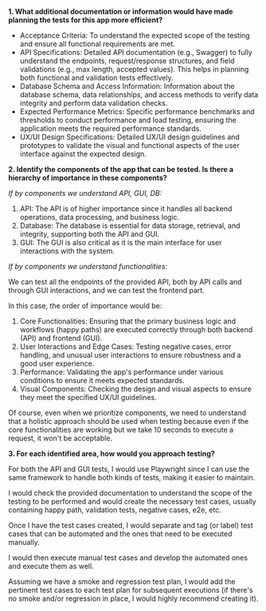 **1. What additional documentation or information would have made planning the tests for this app more efficient?**

- Acceptance Criteria: To understand the expected scope of the testing and ensure all functional requirements are met.
- API Specifications: Detailed API documentation (e.g., Swagger) to fully understand the endpoints, request/response structures, and field validations (e.g., max length, accepted values). This helps in planning both functional and validation tests effectively.
- Database Schema and Access Information: Information about the database schema, data relationships, and access methods to verify data integrity and perform data validation checks.
- Expected Performance Metrics: Specific performance benchmarks and thresholds to conduct performance and load testing, ensuring the application meets the required performance standards.
- UX/UI Design Specifications: Detailed UX/UI design guidelines and prototypes to validate the visual and functional aspects of the user interface against the expected design.

**2. Identify the components of the app that can be tested. Is there a hierarchy of importance in these components?**

*If by components we understand API, GUI, DB:*

1) API: The API is of higher importance since it handles all backend operations, data processing, and business logic.
2) Database: The database is essential for data storage, retrieval, and integrity, supporting both the API and GUI.
3) GUI: The GUI is also critical as it is the main interface for user interactions with the system.

*If by components we understand functionalities:*

We can test all the endpoints of the provided API, both by API calls and through GUI interactions, and we can test the frontend part.

In this case, the order of importance would be:

1) Core Functionalities: Ensuring that the primary business logic and workflows (happy paths) are executed correctly through both backend (API) and frontend (GUI).
2) User Interactions and Edge Cases: Testing negative cases, error handling, and unusual user interactions to ensure robustness and a good user experience.
3) Performance: Validating the app's performance under various conditions to ensure it meets expected standards.
4) Visual Components: Checking the design and visual aspects to ensure they meet the specified UX/UI guidelines.

Of course, even when we prioritize components, we need to understand that a holistic approach should be used when testing because even if the core functionalities are working but we take 10 seconds to execute a request, it won't be acceptable.

**3. For each identified area, how would you approach testing?**

For both the API and GUI tests, I would use Playwright since I can use the same framework to handle both kinds of tests, making it easier to maintain.

I would check the provided documentation to understand the scope of the testing to be performed and would create the necessary test cases, usually containing happy path, validation tests, negative cases, e2e, etc.

Once I have the test cases created, I would separate and tag (or label) test cases that can be automated and the ones that need to be executed manually.

I would then execute manual test cases and develop the automated ones and execute them as well.

Assuming we have a smoke and regression test plan, I would add the pertinent test cases to each test plan for subsequent executions (if there's no smoke and/or regression in place, I would highly recommend creating it).
